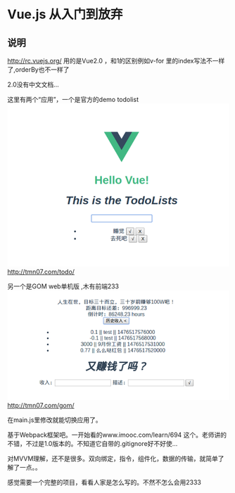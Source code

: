 # Vue.js 从入门到放弃

## 说明

http://rc.vuejs.org/ 用的是Vue2.0 ，和1的区别例如v-for 里的index写法不一样了,orderBy也不一样了

2.0没有中文文档...

这里有两个“应用”，一个是官方的demo todolist ![](./static/todolist.png)
http://tmn07.com/todo/

另一个是GOM web单机版 ,木有前端233![](./static/gom.png)
http://tmn07.com/gom/

在main.js里修改就能切换应用了。

基于Webpack框架吧。一开始看的www.imooc.com/learn/694 这个。老师讲的不错，不过是1.0版本的。不知道它自带的.gitignore好不好使...

对MVVM理解，还不是很多。双向绑定，指令，组件化，数据的传输，就简单了解了一点。。

感觉需要一个完整的项目，看看人家是怎么写的。不然不怎么会用2333